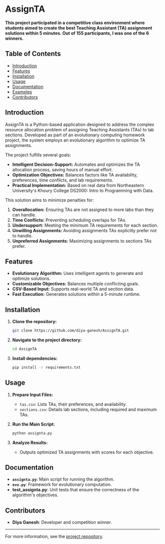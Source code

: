 # AssignTA

**This project participated in a competitive class environment where students aimed to create the best Teaching Assistant (TA) assignment solutions within 5 minutes. Out of 155 participants, I was one of the 6 winners.**

## Table of Contents

- [Introduction](#introduction)
- [Features](#features)
- [Installation](#installation)
- [Usage](#usage)
- [Documentation](#documentation)
- [Examples](#examples)
- [Contributors](#contributors)

## Introduction

AssignTA is a Python-based application designed to address the complex resource allocation problem of assigning Teaching Assistants (TAs) to lab sections. Developed as part of an evolutionary computing homework project, the system employs an evolutionary algorithm to optimize TA assignments. 

The project fulfills several goals:
- **Intelligent Decision-Support:** Automates and optimizes the TA allocation process, saving hours of manual effort.
- **Optimization Objectives:** Balances factors like TA availability, preferences, time conflicts, and lab requirements.
- **Practical Implementation:** Based on real data from Northeastern University's Khoury College DS2000: Intro to Programming with Data.

This solution aims to minimize penalties for:
1. **Overallocation:** Ensuring TAs are not assigned to more labs than they can handle.
2. **Time Conflicts:** Preventing scheduling overlaps for TAs.
3. **Undersupport:** Meeting the minimum TA requirements for each section.
4. **Unwilling Assignments:** Avoiding assignments TAs explicitly prefer not to handle.
5. **Unpreferred Assignments:** Maximizing assignments to sections TAs prefer.

## Features

- **Evolutionary Algorithm:** Uses intelligent agents to generate and optimize solutions.
- **Customizable Objectives:** Balances multiple conflicting goals.
- **CSV-Based Input:** Supports real-world TA and section data.
- **Fast Execution:** Generates solutions within a 5-minute runtime.

## Installation

1. **Clone the repository:**
   ```bash
   git clone https://github.com/diya-ganesh/AssignTA.git
   ```
2. **Navigate to the project directory:**
   ```bash
   cd AssignTA
   ```
3. **Install dependencies:**
   ```bash
   pip install -r requirements.txt
   ```

## Usage

1. **Prepare Input Files:**
   - `tas.csv`: Lists TAs, their preferences, and availability.
   - `sections.csv`: Details lab sections, including required and maximum TAs.

2. **Run the Main Script:**
   ```bash
   python assignta.py
   ```
3. **Analyze Results:**
   - Outputs optimized TA assignments with scores for each objective.

## Documentation

- **`assignta.py`**: Main script for running the algorithm.
- **`evo.py`**: Framework for evolutionary computation.
- **test_assignta.py**: Unit tests that ensure the correctness of the algorithm's objectives.

## Contributors

- **Diya Ganesh**: Developer and competition winner.

---

For more information, see the [project repository](https://github.com/diya-ganesh/AssignTA).
